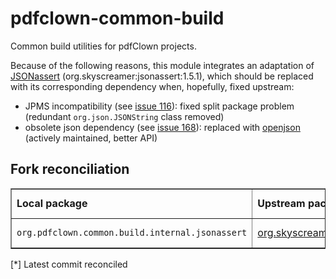 <!--
  SPDX-FileCopyrightText: 2025 Stefano Chizzolini and contributors

  SPDX-License-Identifier: LGPL-3.0-or-later
-->

# pdfclown-common-build

Common build utilities for pdfClown projects.

Because of the following reasons, this module integrates an adaptation of [JSONassert](https://github.com/skyscreamer/JSONassert) (org.skyscreamer:jsonassert:1.5.1), which should be replaced with its corresponding dependency when, hopefully, fixed upstream:

- JPMS incompatibility (see [issue 116](https://github.com/skyscreamer/JSONassert/issues/116)): fixed split package problem (redundant `org.json.JSONString` class removed)
- obsolete json dependency (see [issue 168](https://github.com/skyscreamer/JSONassert/issues/168)): replaced with [openjson](https://github.com/openjson/openjson) (actively maintained, better API)

## Fork reconciliation

<table border="1">
<tr>
<td><b>Local package</b></td>
<td><b>Upstream package</b></td>
<td><b>Upstream commit*</b></td>
<td><b>Upstream VCS</b></td>
</tr>
<tr><td><code>org.pdfclown.common.build.internal.jsonassert</code></td><td><a href="https://github.com/skyscreamer/JSONassert">org.skyscreamer.jsonassert</a></td><td><a href="https://github.com/skyscreamer/JSONassert/commit/7414e901af11c559bc553e5bb8e12b99a57d1c1c">7414e901af11c559bc553e5bb8e12b99a57d1c1c</a> (2022-07-11 18:50:49+0530)</td><td>git</td>
</tr>
</table>
[*] Latest commit reconciled
